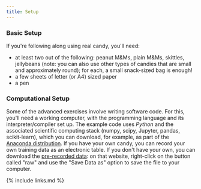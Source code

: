 ```yaml
---
title: Setup
---
```


### Basic Setup

If you're following along using real candy, you'll need:
* at least two out of the following: peanut M&Ms, plain M&Ms, skittles, jellybeans (note: you can also use other types of candies that are small and approximately round); for each, a small snack-sized bag is enough!
* a few sheets of letter (or A4) sized paper
* a pen

### Computational Setup

Some of the advanced exercises involve writing software code. For this, you'll need a working computer, with the programming language and its 
interpreter/compiler set up. The example code uses _Python_ and the associated scientific computing stack (numpy, scipy, Jupyter, pandas, scikit-learn), which 
you can download, for example, as part of the [Anaconda distribution](anaconda). If you have your own candy, you can record your own training data as an electronic
table. If you don't have your own, you can download the [pre-recorded data](sweet_data): on that website, right-click on the button called "raw" and use 
the "Save Data as" option to save the file to your computer. 





[anaconda]: https://www.anaconda.com/products/individual
[sweets_data]: https://github.com/dhuppenkothen/machine-learning-tutorial/blob/gh-pages/data/sweets_data_200611.tsv
{% include links.md %}
